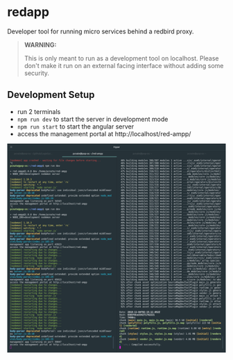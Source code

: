 # redapp

Developer tool for running micro services behind a redbird proxy.


>__WARNING:__
>
>This is only meant to run as a development tool on localhost. Please don't make it run on an external facing interface without adding some security.




## Development Setup

* run 2 terminals
* `npm run dev` to start the server in development mode
* `npm run start` to start the angular server
* access the management portal at http://localhost/red-ampp/

![development terminal](https://raw.githubusercontent.com/pcnate/red-ampp/master/assets/dev%20terminal.png)